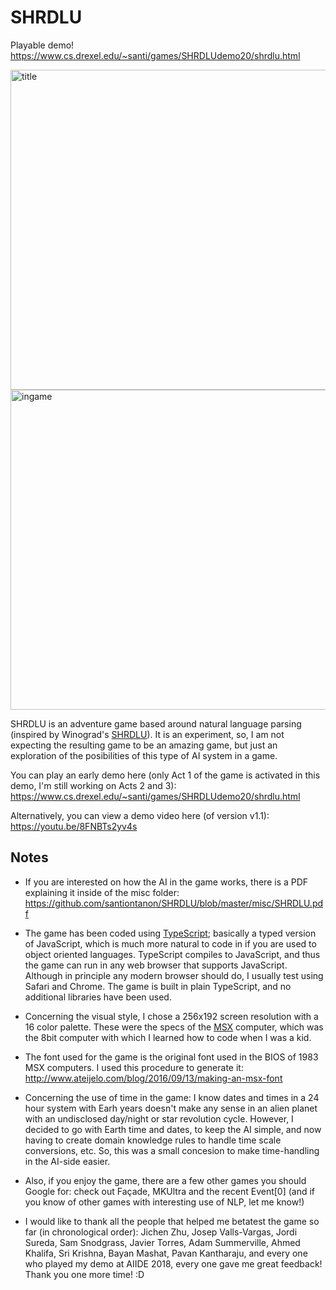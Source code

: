 # SHRDLU

Playable demo! https://www.cs.drexel.edu/~santi/games/SHRDLUdemo20/shrdlu.html

<img src="https://github.com/santiontanon/SHRDLU/blob/master/misc/SHRDLU-ss1.png?raw=true" alt="title" width="512"/> 

<img src="https://github.com/santiontanon/SHRDLU/blob/master/misc/SHRDLU-ss2.png?raw=true" alt="ingame" width="512"/> 

SHRDLU is an adventure game based around natural language parsing (inspired by Winograd's <a href="https://en.wikipedia.org/wiki/SHRDLU">SHRDLU</a>). It is an experiment, so, I am not expecting the resulting game to be an amazing game, but just an exploration of the posibilities of this type of AI system in a game.

You can play an early demo here (only Act 1 of the game is activated in this demo, I'm still working on Acts 2 and 3): https://www.cs.drexel.edu/~santi/games/SHRDLUdemo20/shrdlu.html

Alternatively, you can view a demo video here (of version v1.1): https://youtu.be/8FNBTs2yv4s


## Notes

- If you are interested on how the AI in the game works, there is a PDF explaining it inside of the misc folder: https://github.com/santiontanon/SHRDLU/blob/master/misc/SHRDLU.pdf

- The game has been coded using <a href="http://www.typescriptlang.org">TypeScript</a>; basically a typed version of JavaScript, which is much more natural to code in if you are used to object oriented languages. TypeScript compiles to JavaScript, and thus the game can run in any web browser that supports JavaScript. Although in principle any modern browser should do, I usually test using Safari and Chrome. The game is built in plain TypeScript, and no additional libraries have been used. 

- Concerning the visual style, I chose a 256x192 screen resolution with a 16 color palette. These were the specs of the <a href="https://en.wikipedia.org/wiki/MSX">MSX</a> computer, which was the 8bit computer with which I learned how to code when I was a kid.

- The font used for the game is the original font used in the BIOS of 1983 MSX computers. I used this procedure to generate it: http://www.ateijelo.com/blog/2016/09/13/making-an-msx-font

- Concerning the use of time in the game: I know dates and times in a 24 hour system with Earh years doesn't make any sense in an alien planet with an undisclosed day/night or star revolution cycle. However, I decided to go with Earth time and dates, to keep the AI simple, and now having to create domain knowledge rules to handle time scale conversions, etc. So, this was a small concesion to make time-handling in the AI-side easier.

- Also, if you enjoy the game, there are a few other games you should Google for: check out Façade, MKUltra and the recent Event[0] (and if you know of other games with interesting use of NLP, let me know!)

- I would like to thank all the people that helped me betatest the game so far (in chronological order): Jichen Zhu, Josep Valls-Vargas, Jordi Sureda, Sam Snodgrass, Javier Torres, Adam Summerville, Ahmed Khalifa, Sri Krishna, Bayan Mashat, Pavan Kantharaju, and every one who played my demo at AIIDE 2018, every one gave me great feedback! Thank you one more time! :D
	
